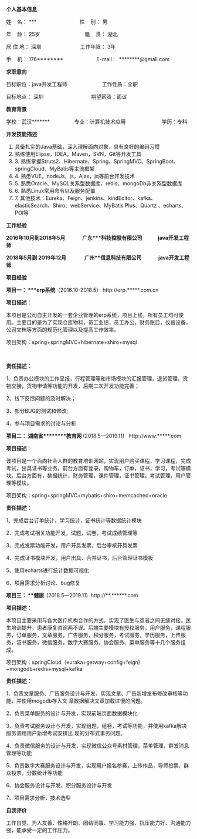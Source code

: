 <p><strong><strong>个人基本信息</strong></strong></p>
<p>姓 &nbsp;&nbsp;&nbsp;名：&nbsp;*** &nbsp;&nbsp;&nbsp;&nbsp;&nbsp;&nbsp;&nbsp;&nbsp;&nbsp;&nbsp;&nbsp;&nbsp;&nbsp;&nbsp;&nbsp;&nbsp;&nbsp;&nbsp;&nbsp;&nbsp;&nbsp;&nbsp;&nbsp;&nbsp;&nbsp;&nbsp;&nbsp;&nbsp;&nbsp;性 &nbsp;&nbsp;&nbsp;别： 男 &nbsp;&nbsp;&nbsp;&nbsp;&nbsp;&nbsp;&nbsp;&nbsp;&nbsp;&nbsp;&nbsp;&nbsp;&nbsp;&nbsp;&nbsp;&nbsp;&nbsp;&nbsp;&nbsp;</p>
<p>年 &nbsp;&nbsp;&nbsp;龄： 25岁 &nbsp;&nbsp;&nbsp;&nbsp;&nbsp;&nbsp;&nbsp;&nbsp;&nbsp;&nbsp;&nbsp;&nbsp;&nbsp;&nbsp;&nbsp;&nbsp;&nbsp;&nbsp;&nbsp;&nbsp;&nbsp;&nbsp;&nbsp;&nbsp;&nbsp;&nbsp;&nbsp;&nbsp;&nbsp;&nbsp;籍 &nbsp;&nbsp;&nbsp;贯： 湖北</p>
<p>居 住 地： 深圳&nbsp;&nbsp;&nbsp;&nbsp;&nbsp;&nbsp;&nbsp;&nbsp;&nbsp;&nbsp;&nbsp;&nbsp;&nbsp;&nbsp;&nbsp;&nbsp;&nbsp;&nbsp;&nbsp;&nbsp;&nbsp;&nbsp;&nbsp;&nbsp;&nbsp;&nbsp; 工作年限： 3年 &nbsp;&nbsp;&nbsp;&nbsp;&nbsp;&nbsp;&nbsp;&nbsp;&nbsp;&nbsp;&nbsp;&nbsp;&nbsp;&nbsp;</p>
<p>手 &nbsp;&nbsp;&nbsp;机： 176********&nbsp;&nbsp;&nbsp;&nbsp;&nbsp;&nbsp;&nbsp;&nbsp;&nbsp;&nbsp;&nbsp;&nbsp;&nbsp;&nbsp;&nbsp;&nbsp;&nbsp;&nbsp;&nbsp;&nbsp;&nbsp;&nbsp;&nbsp;E-mail&nbsp;: &nbsp;&nbsp;********@gmail.com</p>
<p><strong><strong>求职意向</strong></strong></p>
<p>目标职位：java开发工程师 &nbsp;&nbsp;&nbsp;&nbsp;&nbsp;&nbsp;&nbsp;&nbsp;&nbsp;&nbsp;&nbsp;&nbsp;&nbsp;&nbsp;&nbsp;&nbsp;&nbsp;&nbsp;&nbsp;&nbsp;&nbsp;&nbsp;&nbsp;工作性质：全职</p>
<p>目标地点： 深圳&nbsp;&nbsp;&nbsp;&nbsp;&nbsp;&nbsp;&nbsp;&nbsp;&nbsp;&nbsp;&nbsp;&nbsp;&nbsp;&nbsp;&nbsp;&nbsp;&nbsp;&nbsp;&nbsp;&nbsp;&nbsp;&nbsp;&nbsp;&nbsp;&nbsp;&nbsp;&nbsp;&nbsp;&nbsp;&nbsp;&nbsp;&nbsp;&nbsp;期望薪资：面议</p>
<p><strong><strong>教育背景</strong></strong></p>
<p>学校：武汉*******&nbsp;&nbsp;&nbsp;&nbsp;&nbsp;&nbsp;&nbsp;&nbsp;&nbsp;&nbsp;&nbsp;&nbsp;&nbsp;&nbsp;&nbsp;&nbsp;&nbsp;专业：计算机技术应用 &nbsp;&nbsp;&nbsp;&nbsp;&nbsp;&nbsp;&nbsp;&nbsp;&nbsp;&nbsp;&nbsp;&nbsp;&nbsp;&nbsp;&nbsp;&nbsp;&nbsp;&nbsp;&nbsp;&nbsp;&nbsp;&nbsp;&nbsp;&nbsp;学历：专科</p>
<p><strong><strong>开发技能描述</strong></strong></p>
<ol>
<li>具备扎实的Java基础，深入理解面向对象，具有良好的编码习惯</li>
<li>熟练使用Elipse，IDEA，Maven，SVN，Git等开发工具</li>
<li>3. 熟练掌握Struts2、Hibernate、Spring、SpringMVC、SpringBoot、springCloud、MyBatis等主流框架</li>
<li>4. 熟悉VUE，nodeJs，js，Ajax，jq等前台开发技术</li>
<li>5. 熟悉Oracle、MySQL关系型数据库，redis、mongoDb非关系型数据库</li>
<li>6. 熟悉Linux常用命令以及服务配置</li>
<li>7. 其他技术：Eureka、Feign、jenkins、kindEditor、kafka、elasticSearch、Shiro、webService、MyBatis Plus、Quartz 、echarts、POI等</li>
</ol>
<p><strong><strong>工作经验 &nbsp;&nbsp;&nbsp;</strong></strong></p>
<p><strong><strong>20</strong></strong><strong><strong>16</strong></strong><strong><strong>年</strong></strong><strong><strong>10</strong></strong><strong><strong>月到201</strong></strong><strong><strong>8</strong></strong><strong><strong>年</strong></strong><strong><strong>5</strong></strong><strong><strong>月</strong></strong><strong><strong>&nbsp;&nbsp;&nbsp;&nbsp;&nbsp;&nbsp;&nbsp;</strong></strong><strong><strong>&nbsp;</strong></strong><strong><strong>&nbsp;&nbsp;&nbsp;&nbsp;&nbsp;&nbsp;</strong></strong><strong><strong>广东***科技控股有限公司</strong></strong><strong><strong>&nbsp;&nbsp;&nbsp;</strong></strong><strong><strong>&nbsp;&nbsp;&nbsp;&nbsp;&nbsp;&nbsp;</strong></strong><strong><strong>&nbsp;&nbsp;&nbsp;</strong></strong><strong><strong>&nbsp;java开发工程师</strong></strong></p>
<p><strong><strong>20</strong></strong><strong><strong>1</strong></strong><strong><strong>8</strong></strong><strong><strong>年</strong></strong><strong><strong>5</strong></strong><strong><strong>月到</strong></strong><strong><strong>&nbsp;</strong></strong><strong><strong>201</strong></strong><strong><strong>9</strong></strong><strong><strong>年</strong></strong><strong><strong>12</strong></strong><strong><strong>月</strong></strong><strong><strong>&nbsp;&nbsp;&nbsp;&nbsp;&nbsp;&nbsp;&nbsp;</strong></strong><strong><strong>&nbsp;&nbsp;&nbsp;&nbsp;</strong></strong><strong><strong>&nbsp;&nbsp;&nbsp;&nbsp;</strong></strong><strong><strong>广州**</strong></strong><strong><strong>信息科技有限公司</strong></strong><strong><strong>&nbsp;&nbsp;&nbsp;&nbsp;&nbsp;&nbsp;&nbsp;&nbsp;&nbsp;&nbsp;</strong></strong><strong><strong>&nbsp;</strong></strong><strong><strong>&nbsp;&nbsp;</strong></strong><strong><strong>&nbsp;java开发工程师</strong></strong></p>
<p><strong><strong>项目经验</strong></strong></p>
<p><strong><strong>项目一： ***erp系统</strong></strong>（2016.10-2018.5）<strong><strong>&nbsp;</strong></strong>http://erp.*****.com.cn</p>
<p><strong><strong>项目描述</strong></strong>：</p>
<p>本项目是公司自主开发的一套企业管理的erp系统，项目上线，所有员工均可使用。主要目的是为了实现仓库物料，员工业绩，员工办公，财务账目，仪器设备，公司文档等方面的规范化管理以及提高工作效率。</p>
<p>项目架构：spring+springMVC+hibernate+shiro+mysql</p>
<p>&nbsp;</p>
<p><strong><strong>责任描述</strong></strong><strong><strong>：</strong></strong></p>
<p>1、负责办公模块的工作呈报，行程管理等和市场模块的汇报管理，退货管理，货物交接，货物申请等功能的开发，后期二次开发功能完善；</p>
<p>2、线下反馈问题的及时解决；</p>
<p>3、部分BUG的测试和修改;</p>
<p>4、参与项目需求的讨论与分析</p>
<p><strong><strong>项目</strong></strong><strong><strong>二</strong></strong><strong><strong>：</strong></strong><strong><strong>&nbsp;湖南省********教育网 </strong></strong>(2018.5&mdash;2019.11)&nbsp;&nbsp;&nbsp;http://www.*****.com</p>
<p><strong><strong>项目描述</strong></strong>：</p>
<p>该项目是一个面向社会人群的教育培训网站，实现用户购买课程，学习课程，完成考试，出具证书等业务。前台方面有登录，购物车，订单，证书，学习，考试等模块。后台方面有，数据统计，财务管理，课件管理，证书管理，考试管理，用户管理等模块。</p>
<p>项目架构：spring+springMVC+mybatis+shiro+memcached+oracle</p>
<p><strong><strong>责任描述</strong></strong><strong><strong>：</strong></strong></p>
<p>1、完成后台订单统计，学习统计，证书统计等数据统计模块</p>
<p>2、完成考试相关功能开发，试题，试卷，考试成绩管理等</p>
<p>3、完成发票功能开发，用户开具发票，后台审核开具发票</p>
<p>4、完成证书模块开发，用户出具、合并证书，后台管理证书模板</p>
<p>5、使用echarts进行统计数据可视化</p>
<p>6、项目需求分析讨论、bug修复</p>
<p><strong><strong>项目</strong></strong><strong><strong>三</strong></strong><strong><strong>：</strong></strong><strong><strong>&nbsp;**健康 &nbsp;</strong></strong>(2018.5&mdash;2019.11)&nbsp;&nbsp;http://**.******.com</p>
<p><strong><strong>项目描述：</strong></strong>&nbsp;</p>
<p>本项目主要采用与各大医疗机构合作的方式，实现了医生与患者之间无缝对接。医生培训提升，患者康复咨询两不误。后端主要模块有授权服务，用户服务，课程服务，订单服务，文章服务，广告服务，积分服务，考试服务，学历服务，上传服务，证书服务，微信服务，数字大赛服务，协会服务、菜单服务等十几个服务组成。</p>
<p>项目架构：springCloud（euraka+getway+config+feign）+mongodb+redis+mysql+kafka</p>
<p><strong><strong>责任描述： </strong></strong></p>
<p>1、负责文章服务、广告服务设计与开发，实现文章、广告新增发布修改审核等功能，并使用mogodb存入文 章数据解决文章加载过慢的问题。</p>
<p>2、负责菜单服务的设计与开发，实现前端页面数据模块化</p>
<p>3、负责考试服务设计与开发，实现组题，组卷，考试等功能，并使用kafka解决服务调用用户新增考试安排出 现的分布式事务问题。</p>
<p>4、负责微信服务的设计与开发，实现微信公众号素材管理，菜单管理，群发消息管理等功能</p>
<p>5、负责数字大赛服务设计与开发，实现用户报名参赛，上传作品，导师投票，群众投票，分数统计等功能</p>
<p>6、协会服务设计与开发、积分服务设计与开发</p>
<p>7、项目需求分析，技术选型</p>
<p><strong><strong>自我评价</strong></strong></p>
<p>工作自觉、为人友善、性格开朗、团结同事、学习能力强、抗压能力好、沟通能力强，能承受一定的工作压力。</p>
